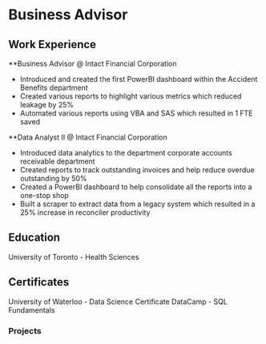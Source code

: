 # Business Advisor

## Work Experience
**Business Advisor @ Intact Financial Corporation
-  Introduced and created the first PowerBI dashboard within the Accident Benefits department
-  Created various reports to highlight various metrics which reduced leakage by 25%
-  Automated various reports using VBA and SAS which resulted in 1 FTE saved

**Data Analyst II @ Intact Financial Corporation
-  Introduced data analytics to the department corporate accounts receivable department
-  Created reports to track outstanding invoices and help reduce overdue outstanding by 50%
-  Created a PowerBI dashboard to help consolidate all the reports into a one-stop shop
-  Built a scraper to extract data from a legacy system which resulted in a 25% increase in reconciler productivity

## Education
University of Toronto - Health Sciences

## Certificates
University of Waterloo - Data Science Certificate
DataCamp - SQL Fundamentals

### Projects
